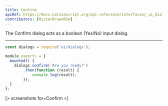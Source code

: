```yaml
---
title: Confirm
apiRef: https://docs.nativescript.org/api-reference/interfaces/_ui_dialogs_.confirmoptions
contributors: [MisterBrownRSA]
---
```


The Confirm dialog acts as a boolean (Yes/No) input dialog.

---

```javascript
const dialogs = require('ui/dialogs');

module.exports = {
  mounted() {
    dialogs.confirm('Are you ready?')
        .then(function (result) {
            console.log(result);
        });
  }
};
```

[> screenshots for=Confirm <]